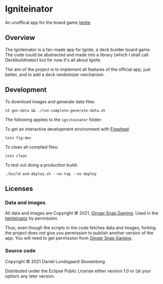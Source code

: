 # Igniteinator

An unoffical app for the board game [Ignite](http://gingersnapgaming.com).

## Overview

The Igniteinator is a fan-made app for Ignite, a deck builder board game. The code could be
abstracted and made into a library (which I shall call Deckbuildinator) but for now it's all about
Ignite.

The aim of the project is to implement all features of the official app, just better, and to add a
deck randomizer mechanism.

## Development

To download images and generate data files:

    cd gen-data && ./run-complete-generate-data.sh

The following applies to the `igniteinator` folder:

To get an interactive development environment with [Figwheel](https://figwheel.org):

    lein fig:dev

To clean all compiled files:

	lein clean

To test out doing a production build:

	./build-and-deploy.sh --no-tag --no-deploy

## Licenses

### Data and images

All data and images are Copyright © 2021, [Ginger Snap Gaming](http://gingersnapgaming.com). Used in
the [Igniteinator](https://igniteinator.waldeinburg.dk) by permission.

Thus, even though the scripts in the code fetches data and images, forking the project does not give
you permission to publish another version of the app. You will need to get permission
from [Ginger Snap Gaming](http://gingersnapgaming.com).

### Source code

Copyright © 2021 Daniel Lundsgaard Skovenborg

Distributed under the Eclipse Public License either version 1.0 or (at your option) any later
version.
